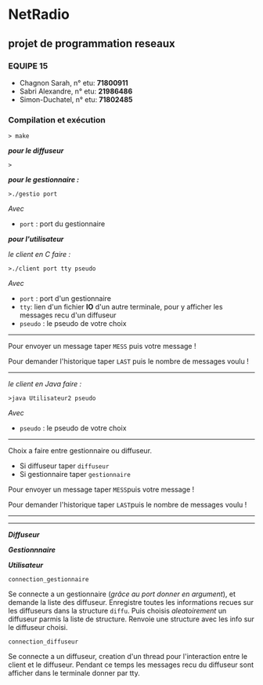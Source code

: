 # NetRadio
## projet de programmation reseaux

### EQUIPE 15
- Chagnon Sarah, n° etu: **71800911** 
- Sabri Alexandre, n° etu: **21986486**
- Simon-Duchatel, n° etu: **71802485**

### Compilation et exécution 

```
> make
```
***pour le diffuseur***
```
>
```
***pour le gestionnaire :***
```
>./gestio port
```
*Avec* 
- `port` : port du gestionnaire 

***pour l'utilisateur***

*le client en C faire :*

```
>./client port tty pseudo 
```
*Avec*
- `port` : port d'un gestionnaire
- `tty`: lien d'un fichier **IO** d'un autre terminale, pour y afficher les messages recu d'un diffuseur
- `pseudo` : le pseudo de votre choix 
***
Pour envoyer un message taper `MESS` puis votre message !

Pour demander l'historique taper `LAST` puis le nombre de messages voulu !
****

*le client en Java faire :*
```
>java Utilisateur2 pseudo
```
*Avec*

- `pseudo` : le pseudo de votre choix 
****
Choix a faire entre gestionnaire ou diffuseur.
- Si diffuseur taper `diffuseur`
- Si  gestionnaire taper `gestionnaire`

Pour envoyer un message taper `MESS`puis votre message !

Pour demander l'historique taper `LAST`puis le nombre de messages voulu !
****

***
***Diffuseur***

***Gestionnnaire***

***Utilisateur***

`connection_gestionnaire`

Se connecte a un gestionnaire (*grâce au port donner en argument*), et demande la liste des diffuseur.
Enregistre toutes les informations recues sur les diffuseurs dans la structure `diffu`. Puis choisis *aleatoirement* un diffuseur parmis la liste de structure. 
Renvoie une structure avec les info sur le diffuseur choisi.

`connection_diffuseur`

Se connecte a un diffuseur, creation d'un thread pour l'interaction entre le client et le diffuseur. Pendant ce temps les messages recu du diffuseur sont afficher dans le terminale donner par tty. 
